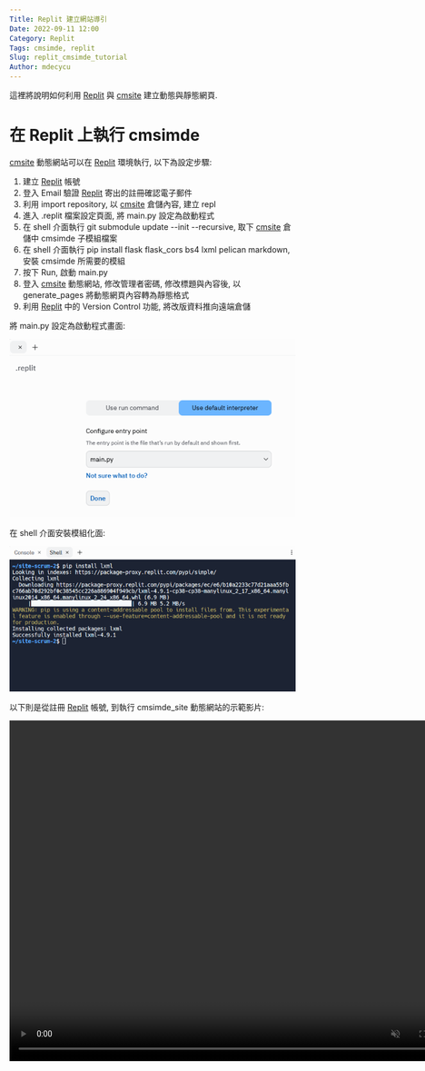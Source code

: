 ```yaml
---
Title: Replit 建立網站導引
Date: 2022-09-11 12:00
Category: Replit
Tags: cmsimde, replit
Slug: replit_cmsimde_tutorial
Author: mdecycu
---
```


這裡將說明如何利用 [Replit] 與 [cmsite] 建立動態與靜態網頁.

<!-- PELICAN_END_SUMMARY -->

在 Replit 上執行 cmsimde
====
[Replit]: https://replit.com
[cmsite]: https://github.com/mdecycu/cmsite

[cmsite] 動態網站可以在 [Replit] 環境執行, 以下為設定步驟:

1. 建立 [Replit] 帳號
2. 登入 Email 驗證 [Replit] 寄出的註冊確認電子郵件
3. 利用 import repository, 以 [cmsite] 倉儲內容, 建立 repl
4. 進入 .replit 檔案設定頁面, 將 main.py 設定為啟動程式
5. 在 shell 介面執行 git submodule update --init --recursive, 取下 [cmsite] 倉儲中 cmsimde 子模組檔案
6. 在 shell 介面執行 pip install flask flask_cors bs4 lxml pelican markdown, 安裝 cmsimde 所需要的模組
7. 按下 Run, 啟動 main.py
8. 登入 [cmsite] 動態網站, 修改管理者密碼, 修改標題與內容後, 以 generate_pages 將動態網頁內容轉為靜態格式
9. 利用 [Replit] 中的 Version Control 功能, 將改版資料推向遠端倉儲

將 main.py 設定為啟動程式畫面:

<img src="./../images/replit_start_with_main_py.png" width="800"></img>

在 shell 介面安裝模組化面:

<img src="./../images/replit_pip_install_lxml.png" width="800"></img>

以下則是從註冊 [Replit] 帳號, 到執行 cmsimde_site 動態網站的示範影片:

<script>
var winkVideoData_replit1 = {
  dataVersion: 1,
  frameRate: 10,
  buttonFrameLength: 5,
  buttonFrameOffset: 2,
  frameStops: {
  },
};
</script>
</p>
<!-- 接下來將 mp4 檔案從 downloads 目錄取出 -->
<div class="winkVideoContainerClass"><video autoplay="autoplay" class="winkVideoClass" controls="controls" data-dirname="./../cmsimde/static" data-varname="winkVideoData_replit1" height="600" muted="true" width="800">
<source src="./../downloads/replit/cmsimde_site_on_replit_for_scrum3.mp4" type="video/mp4"/></video>
</div>
